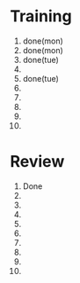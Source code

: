 # Training
1. done(mon)
2. done(mon)
3. done(tue)
4. 
5. done(tue)
6. 
7. 
8. 
9. 
10. 

# Review
1. Done
2. 
3. 
4. 
5. 
6. 
7. 
8. 
9. 
10. 
